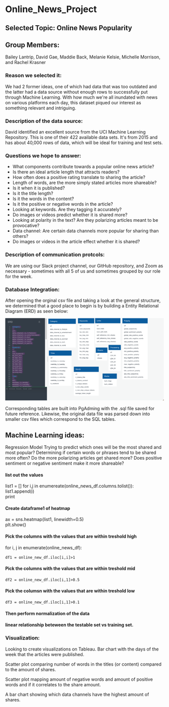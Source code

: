 # Online_News_Project

## Selected Topic: Online News Popularity

## Group Members:

Bailey Lantrip, David Gae, Maddie Back, Melanie Kelsie, Michelle Morrison, and Rachel Krasner

### Reason we selected it: 

We had 2 former ideas, one of which had data that was too outdated and the latter had a data source without enough rows to successfully put through Machine Learning. With how much we're all inundated with news on various platforms each day, this dataset piqued our interest as something relevant and intriguing. 

### Description of the data source:

David identified an excellent source from the UCI Machine Learning Repository. This is one of their 422 available data sets. It's from 2015 and has about 40,000 rows of data, which will be ideal for training and test sets.

### Questions we hope to answer:

* What components contribute towards a popular online news article?
* Is there an ideal article length that attracts readers?
* How often does a positive rating translate to sharing the article?
* Length of words, are the more simply stated articles more shareable?
* Is it when it is published?
* Is it the title length?
* Is it the words in the content?
* Is it the positive or negative words in the article?
* Looking at keywords. Are they tagging it accurately?
* Do images or videos predict whether it is shared more?
* Looking at polarity in the text? Are they polarizing articles meant to be provocative?
* Data channel: Are certain data channels more popular for sharing than others?
* Do images or videos in the article effect whether it is shared?

### Description of communication protcols:

We are using our Slack project channel, our GitHub repository, and Zoom as necessary - sometimes with all 5 of us and sometimes grouped by our role for the week.

### Database Integration:
After opening the orginal csv file and taking a look at the general structure, we determined that a good place to begin is by building a Entity Relational Diagram (ERD) as seen below:

<p align='center'>
	<img src="https://github.com/MMorrison26/Online_News_Project/blob/Database_RKrasner/News_ERD.png" alt="ERD" width= 600>
</p>

Corresponding tables are built into PgAdming with the .sql file saved for future reference. Likewise, the original data file was parsed down into smaller csv files which correspond to the SQL tables.

## Machine Learning ideas:
Regression Model
Trying to predict which ones will be the most shared and most popular?
Determining if certain words or phrases tend to be shared more often?
Do the more polarizing articles get shared more?
Does positive sentiment or negative sentiment make it more shareable?

#### list out the values
list1 = []
for i,j in enumereate(online_news_df.columns.tolist()): <br>
	list1.append(i) <br>
	print
	
#### Create dataframe1 of heatmap
ax = sns.heatmap(list1, linewidth=0.5) <br>
plt.show() <br>

#### Pick the columns with the values that are within treshold high 
for i, j in enumerate(online_news_df): <br>

	df1 = online_new_df.iloc[i,i]>1 
#### Pick the columns with the values that are within treshold mid
	df2 = online_new_df.iloc[i,1]>0.5 
#### Pick the columsn with the values that are within treshold low 
	df3 = online_new_df.iloc[i,1]>0.1 

#### Then perform normalization of the data 

#### linear relationship beteween the testable set vs training set.

### Visualization:
Looking to create visualizations on Tableau. 
Bar chart with the days of the week that the articles were published. 

Scatter plot comparing number of words in the titles (or content) compared to the amount of shares. 

Scatter plot mapping amount of negative words and amount of positive words and if it correlates to the share amount. 

A bar chart showing which data channels have the highest amount of shares.


